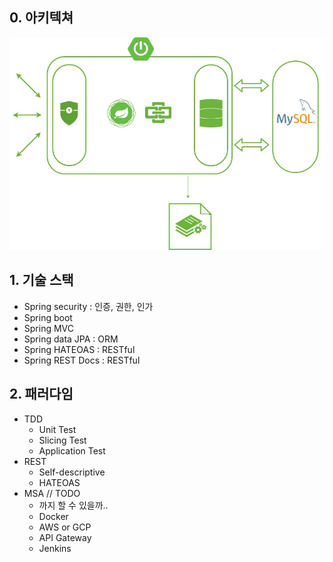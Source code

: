 ## 0. 아키텍쳐

![team31Backend](src/main/resources/static/team31Backend.jpg)



## 1. 기술 스택

- Spring security : 인증, 권한, 인가
- Spring boot
- Spring MVC
- Spring data JPA : ORM
- Spring HATEOAS : RESTful
- Spring REST Docs : RESTful



## 2. 패러다임

- TDD
  - Unit Test
  - Slicing Test
  - Application Test
- REST
  - Self-descriptive
  - HATEOAS
- MSA // TODO
  - 까지 할 수 있을까..
  - Docker
  - AWS or GCP
  - API Gateway
  - Jenkins

